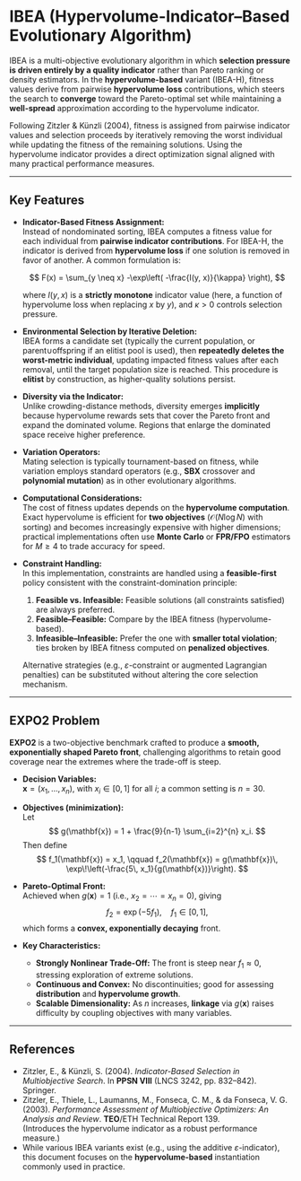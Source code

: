 # IBEA (Hypervolume-Indicator–Based Evolutionary Algorithm)

IBEA is a multi-objective evolutionary algorithm in which **selection pressure is driven entirely by a quality indicator** rather than Pareto ranking or density estimators. In the **hypervolume-based** variant (IBEA-H), fitness values derive from pairwise **hypervolume loss** contributions, which steers the search to **converge** toward the Pareto-optimal set while maintaining a **well-spread** approximation according to the hypervolume indicator.

Following Zitzler & Künzli (2004), fitness is assigned from pairwise indicator values and selection proceeds by iteratively removing the worst individual while updating the fitness of the remaining solutions. Using the hypervolume indicator provides a direct optimization signal aligned with many practical performance measures.

---

## Key Features

- **Indicator-Based Fitness Assignment:**  
  Instead of nondominated sorting, IBEA computes a fitness value for each individual from **pairwise indicator contributions**. For IBEA-H, the indicator is derived from **hypervolume loss** if one solution is removed in favor of another. A common formulation is:
  
  $$
  F(x) = \sum_{y \neq x} -\exp\left( -\frac{I(y, x)}{\kappa} \right),
  $$
  
  where $I(y, x)$ is a **strictly monotone** indicator value (here, a function of hypervolume loss when replacing $x$ by $y$), and $\kappa > 0$ controls selection pressure.

- **Environmental Selection by Iterative Deletion:**  
  IBEA forms a candidate set (typically the current population, or parent∪offspring if an elitist pool is used), then **repeatedly deletes the worst-metric individual**, updating impacted fitness values after each removal, until the target population size is reached. This procedure is **elitist** by construction, as higher-quality solutions persist.

- **Diversity via the Indicator:**  
  Unlike crowding-distance methods, diversity emerges **implicitly** because hypervolume rewards sets that cover the Pareto front and expand the dominated volume. Regions that enlarge the dominated space receive higher preference.

- **Variation Operators:**  
  Mating selection is typically tournament-based on fitness, while variation employs standard operators (e.g., **SBX** crossover and **polynomial mutation**) as in other evolutionary algorithms.

- **Computational Considerations:**  
  The cost of fitness updates depends on the **hypervolume computation**. Exact hypervolume is efficient for **two objectives** ($\mathcal{O}(N \log N)$ with sorting) and becomes increasingly expensive with higher dimensions; practical implementations often use **Monte Carlo** or **FPR/FPO** estimators for $M \ge 4$ to trade accuracy for speed.

- **Constraint Handling:**  
  In this implementation, constraints are handled using a **feasible-first** policy consistent with the constraint-domination principle:
  1. **Feasible vs. Infeasible:** Feasible solutions (all constraints satisfied) are always preferred.
  2. **Feasible–Feasible:** Compare by the IBEA fitness (hypervolume-based).
  3. **Infeasible–Infeasible:** Prefer the one with **smaller total violation**; ties broken by IBEA fitness computed on **penalized objectives**.
  
  Alternative strategies (e.g., $\varepsilon$-constraint or augmented Lagrangian penalties) can be substituted without altering the core selection mechanism.

---

## EXPO2 Problem

**EXPO2** is a two-objective benchmark crafted to produce a **smooth, exponentially shaped Pareto front**, challenging algorithms to retain good coverage near the extremes where the trade-off is steep.

- **Decision Variables:**  
  $\mathbf{x} = (x_1, \ldots, x_n)$, with $x_i \in [0, 1]$ for all $i$; a common setting is $n = 30$.

- **Objectives (minimization):**  
  Let
  $$
  g(\mathbf{x}) = 1 + \frac{9}{n-1} \sum_{i=2}^{n} x_i.
  $$
  Then define
  $$
  f_1(\mathbf{x}) = x_1, \qquad
  f_2(\mathbf{x}) = g(\mathbf{x})\, \exp\!\left(-\frac{5\, x_1}{g(\mathbf{x})}\right).
  $$

- **Pareto-Optimal Front:**  
  Achieved when $g(\mathbf{x}) = 1$ (i.e., $x_2 = \cdots = x_n = 0$), giving
  $$
  f_2 = \exp(-5 f_1), \quad f_1 \in [0, 1],
  $$
  which forms a **convex, exponentially decaying** front.

- **Key Characteristics:**
  - **Strongly Nonlinear Trade-Off:** The front is steep near $f_1 \approx 0$, stressing exploration of extreme solutions.
  - **Continuous and Convex:** No discontinuities; good for assessing **distribution** and **hypervolume growth**.
  - **Scalable Dimensionality:** As $n$ increases, **linkage** via $g(\mathbf{x})$ raises difficulty by coupling objectives with many variables.

---

## References

- Zitzler, E., & Künzli, S. (2004). *Indicator-Based Selection in Multiobjective Search*. In **PPSN VIII** (LNCS 3242, pp. 832–842). Springer.
- Zitzler, E., Thiele, L., Laumanns, M., Fonseca, C. M., & da Fonseca, V. G. (2003). *Performance Assessment of Multiobjective Optimizers: An Analysis and Review*. **TEO**/ETH Technical Report 139.  
  (Introduces the hypervolume indicator as a robust performance measure.)
- While various IBEA variants exist (e.g., using the additive $\varepsilon$-indicator), this document focuses on the **hypervolume-based** instantiation commonly used in practice.

